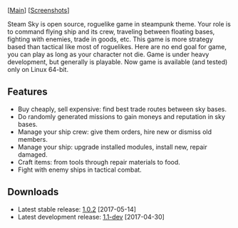 \[[Main](README.md)\] \[[Screenshots](screenshots.md)\]

Steam Sky is open source, roguelike game in steampunk theme. Your role is to 
command flying ship and its crew, traveling between floating bases, fighting 
with enemies, trade in goods, etc. This game is more strategy based than
tactical like most of roguelikes. Here are no end goal for game, you can play
as long as your character not die. Game is under heavy development, but 
generally is playable. Now game is available (and tested) only on Linux 
64-bit.

## Features
- Buy cheaply, sell expensive: find best trade routes between sky bases.
- Do randomly generated missions to gain moneys and reputation in sky bases.
- Manage your ship crew: give them orders, hire new or dismiss old members.
- Manage your ship: upgrade installed modules, install new, repair damaged.
- Craft items: from tools through repair materials to food.
- Fight with enemy ships in tactical combat.

## Downloads
- Latest stable release:
  [1.0.2](https://github.com/thindil/steamsky/releases/tag/v1.0.2) [2017-05-14]
- Latest development release:
  [1.1-dev](https://github.com/thindil/steamsky/releases/tag/v1.1-dev)
  [2017-04-30]
